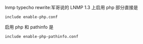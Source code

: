 lnmp typecho rewrite:军哥说的 LNMP 1.3 上启用 php 部分直接是<pre><code>include enable-php.conf
</code></pre>启用 php 和 pathinfo 是<pre><code>include enable-php-pathinfo.conf
</code></pre>